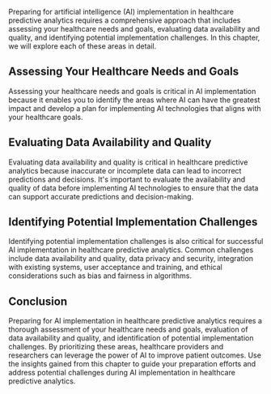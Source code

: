 
Preparing for artificial intelligence (AI) implementation in healthcare predictive analytics requires a comprehensive approach that includes assessing your healthcare needs and goals, evaluating data availability and quality, and identifying potential implementation challenges. In this chapter, we will explore each of these areas in detail.

Assessing Your Healthcare Needs and Goals
-----------------------------------------

Assessing your healthcare needs and goals is critical in AI implementation because it enables you to identify the areas where AI can have the greatest impact and develop a plan for implementing AI technologies that aligns with your healthcare goals.

Evaluating Data Availability and Quality
----------------------------------------

Evaluating data availability and quality is critical in healthcare predictive analytics because inaccurate or incomplete data can lead to incorrect predictions and decisions. It's important to evaluate the availability and quality of data before implementing AI technologies to ensure that the data can support accurate predictions and decision-making.

Identifying Potential Implementation Challenges
-----------------------------------------------

Identifying potential implementation challenges is also critical for successful AI implementation in healthcare predictive analytics. Common challenges include data availability and quality, data privacy and security, integration with existing systems, user acceptance and training, and ethical considerations such as bias and fairness in algorithms.

Conclusion
----------

Preparing for AI implementation in healthcare predictive analytics requires a thorough assessment of your healthcare needs and goals, evaluation of data availability and quality, and identification of potential implementation challenges. By prioritizing these areas, healthcare providers and researchers can leverage the power of AI to improve patient outcomes. Use the insights gained from this chapter to guide your preparation efforts and address potential challenges during AI implementation in healthcare predictive analytics.
